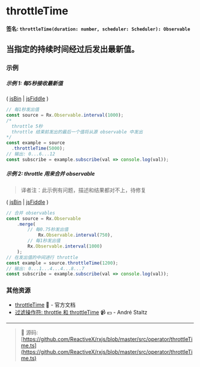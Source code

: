 # throttleTime

#### 签名: `throttleTime(duration: number, scheduler: Scheduler): Observable`

## 当指定的持续时间经过后发出最新值。

### 示例

##### 示例 1: 每5秒接收最新值

( [jsBin](http://jsbin.com/koqujayizo/1/edit?js,console) | [jsFiddle](https://jsfiddle.net/btroncone/4zysLc3y/) )

```js
// 每1秒发出值
const source = Rx.Observable.interval(1000);
/*
  throttle 5秒
  throttle 结束前发出的最后一个值将从源 observable 中发出
*/
const example = source
  .throttleTime(5000);
// 输出: 0...6...12
const subscribe = example.subscribe(val => console.log(val));
```

##### 示例 2: throttle 用来合并 observable
> 译者注：此示例有问题，描述和结果都对不上，待修复

( [jsBin](http://jsbin.com/takipadaza/edit?js,console) | [jsFiddle](https://jsfiddle.net/btroncone/xhd1zy3m/) )

```js
// 合并 observables 
const source = Rx.Observable
	.merge(
        // 每0.75秒发出值
		    Rx.Observable.interval(750),
        // 每1秒发出值
        Rx.Observable.interval(1000)
	);
// 在发出值的中间进行 throttle
const example = source.throttleTime(1200);
// 输出: 0...1...4...4...8...7
const subscribe = example.subscribe(val => console.log(val));
```


### 其他资源

* [throttleTime](http://cn.rx.js.org/class/es6/Observable.js~Observable.html#instance-method-throttleTime) :newspaper: - 官方文档
* [过滤操作符: throttle 和 throttleTime](https://egghead.io/lessons/rxjs-filtering-operators-throttle-and-throttletime?course=rxjs-beyond-the-basics-operators-in-depth) :video_camera: :dollar: - André Staltz

---
> :file_folder: 源码:  [https://github.com/ReactiveX/rxjs/blob/master/src/operator/throttleTime.ts](https://github.com/ReactiveX/rxjs/blob/master/src/operator/throttleTime.ts)
